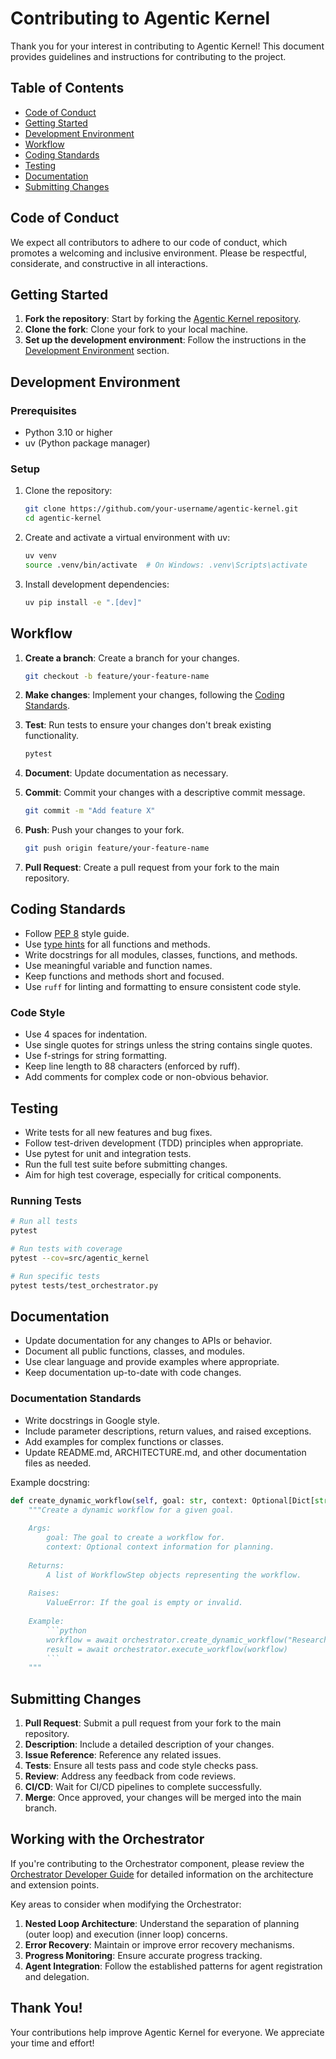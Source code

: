 # Contributing to Agentic Kernel

Thank you for your interest in contributing to Agentic Kernel! This document provides guidelines and instructions for contributing to the project.

## Table of Contents

- [Code of Conduct](#code-of-conduct)
- [Getting Started](#getting-started)
- [Development Environment](#development-environment)
- [Workflow](#workflow)
- [Coding Standards](#coding-standards)
- [Testing](#testing)
- [Documentation](#documentation)
- [Submitting Changes](#submitting-changes)

## Code of Conduct

We expect all contributors to adhere to our code of conduct, which promotes a welcoming and inclusive environment. Please be respectful, considerate, and constructive in all interactions.

## Getting Started

1. **Fork the repository**: Start by forking the [Agentic Kernel repository](https://github.com/your-organization/agentic-kernel).
2. **Clone the fork**: Clone your fork to your local machine.
3. **Set up the development environment**: Follow the instructions in the [Development Environment](#development-environment) section.

## Development Environment

### Prerequisites

- Python 3.10 or higher
- uv (Python package manager)

### Setup

1. Clone the repository:
   ```bash
   git clone https://github.com/your-username/agentic-kernel.git
   cd agentic-kernel
   ```

2. Create and activate a virtual environment with uv:
   ```bash
   uv venv
   source .venv/bin/activate  # On Windows: .venv\Scripts\activate
   ```

3. Install development dependencies:
   ```bash
   uv pip install -e ".[dev]"
   ```

## Workflow

1. **Create a branch**: Create a branch for your changes.
   ```bash
   git checkout -b feature/your-feature-name
   ```

2. **Make changes**: Implement your changes, following the [Coding Standards](#coding-standards).

3. **Test**: Run tests to ensure your changes don't break existing functionality.
   ```bash
   pytest
   ```

4. **Document**: Update documentation as necessary.

5. **Commit**: Commit your changes with a descriptive commit message.
   ```bash
   git commit -m "Add feature X"
   ```

6. **Push**: Push your changes to your fork.
   ```bash
   git push origin feature/your-feature-name
   ```

7. **Pull Request**: Create a pull request from your fork to the main repository.

## Coding Standards

- Follow [PEP 8](https://www.python.org/dev/peps/pep-0008/) style guide.
- Use [type hints](https://www.python.org/dev/peps/pep-0484/) for all functions and methods.
- Write docstrings for all modules, classes, functions, and methods.
- Use meaningful variable and function names.
- Keep functions and methods short and focused.
- Use `ruff` for linting and formatting to ensure consistent code style.

### Code Style

- Use 4 spaces for indentation.
- Use single quotes for strings unless the string contains single quotes.
- Use f-strings for string formatting.
- Keep line length to 88 characters (enforced by ruff).
- Add comments for complex code or non-obvious behavior.

## Testing

- Write tests for all new features and bug fixes.
- Follow test-driven development (TDD) principles when appropriate.
- Use pytest for unit and integration tests.
- Run the full test suite before submitting changes.
- Aim for high test coverage, especially for critical components.

### Running Tests

```bash
# Run all tests
pytest

# Run tests with coverage
pytest --cov=src/agentic_kernel

# Run specific tests
pytest tests/test_orchestrator.py
```

## Documentation

- Update documentation for any changes to APIs or behavior.
- Document all public functions, classes, and modules.
- Use clear language and provide examples where appropriate.
- Keep documentation up-to-date with code changes.

### Documentation Standards

- Write docstrings in Google style.
- Include parameter descriptions, return values, and raised exceptions.
- Add examples for complex functions or classes.
- Update README.md, ARCHITECTURE.md, and other documentation files as needed.

Example docstring:

```python
def create_dynamic_workflow(self, goal: str, context: Optional[Dict[str, Any]] = None) -> List[WorkflowStep]:
    """Create a dynamic workflow for a given goal.
    
    Args:
        goal: The goal to create a workflow for.
        context: Optional context information for planning.
        
    Returns:
        A list of WorkflowStep objects representing the workflow.
        
    Raises:
        ValueError: If the goal is empty or invalid.
    
    Example:
        ```python
        workflow = await orchestrator.create_dynamic_workflow("Research quantum computing")
        result = await orchestrator.execute_workflow(workflow)
        ```
    """
```

## Submitting Changes

1. **Pull Request**: Submit a pull request from your fork to the main repository.
2. **Description**: Include a detailed description of your changes.
3. **Issue Reference**: Reference any related issues.
4. **Tests**: Ensure all tests pass and code style checks pass.
5. **Review**: Address any feedback from code reviews.
6. **CI/CD**: Wait for CI/CD pipelines to complete successfully.
7. **Merge**: Once approved, your changes will be merged into the main branch.

## Working with the Orchestrator

If you're contributing to the Orchestrator component, please review the [Orchestrator Developer Guide](docs/developer/orchestrator.md) for detailed information on the architecture and extension points.

Key areas to consider when modifying the Orchestrator:

1. **Nested Loop Architecture**: Understand the separation of planning (outer loop) and execution (inner loop) concerns.
2. **Error Recovery**: Maintain or improve error recovery mechanisms.
3. **Progress Monitoring**: Ensure accurate progress tracking.
4. **Agent Integration**: Follow the established patterns for agent registration and delegation.

## Thank You!

Your contributions help improve Agentic Kernel for everyone. We appreciate your time and effort! 